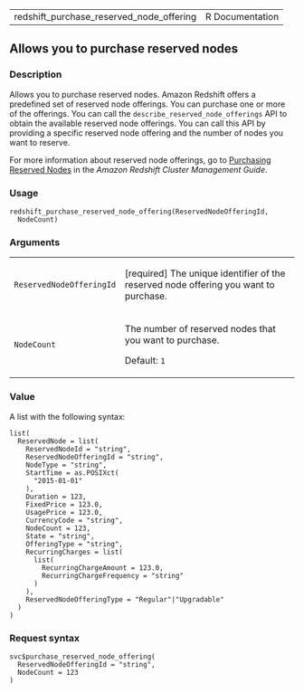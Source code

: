 <table style="width: 100%;">
<tbody>
<tr class="odd">
<td>redshift_purchase_reserved_node_offering</td>
<td style="text-align: right;">R Documentation</td>
</tr>
</tbody>
</table>

## Allows you to purchase reserved nodes

### Description

Allows you to purchase reserved nodes. Amazon Redshift offers a
predefined set of reserved node offerings. You can purchase one or more
of the offerings. You can call the `describe_reserved_node_offerings`
API to obtain the available reserved node offerings. You can call this
API by providing a specific reserved node offering and the number of
nodes you want to reserve.

For more information about reserved node offerings, go to [Purchasing
Reserved
Nodes](https://docs.aws.amazon.com/redshift/latest/mgmt/purchase-reserved-node-instance.html)
in the *Amazon Redshift Cluster Management Guide*.

### Usage

    redshift_purchase_reserved_node_offering(ReservedNodeOfferingId,
      NodeCount)

### Arguments

<table>
<colgroup>
<col style="width: 35%" />
<col style="width: 65%" />
</colgroup>
<tbody>
<tr class="odd">
<td><code
id="redshift_purchase_reserved_node_offering_:_ReservedNodeOfferingId">ReservedNodeOfferingId</code></td>
<td><p>[required] The unique identifier of the reserved node offering
you want to purchase.</p></td>
</tr>
<tr class="even">
<td><code
id="redshift_purchase_reserved_node_offering_:_NodeCount">NodeCount</code></td>
<td><p>The number of reserved nodes that you want to purchase.</p>
<p>Default: <code>1</code></p></td>
</tr>
</tbody>
</table>

### Value

A list with the following syntax:

    list(
      ReservedNode = list(
        ReservedNodeId = "string",
        ReservedNodeOfferingId = "string",
        NodeType = "string",
        StartTime = as.POSIXct(
          "2015-01-01"
        ),
        Duration = 123,
        FixedPrice = 123.0,
        UsagePrice = 123.0,
        CurrencyCode = "string",
        NodeCount = 123,
        State = "string",
        OfferingType = "string",
        RecurringCharges = list(
          list(
            RecurringChargeAmount = 123.0,
            RecurringChargeFrequency = "string"
          )
        ),
        ReservedNodeOfferingType = "Regular"|"Upgradable"
      )
    )

### Request syntax

    svc$purchase_reserved_node_offering(
      ReservedNodeOfferingId = "string",
      NodeCount = 123
    )
